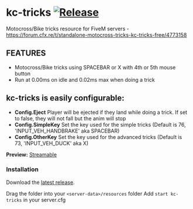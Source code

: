 # kc-tricks [![Release](https://img.shields.io/badge/Release-V%201.1-blue)](https://github.com/clementinise/kc-tricks/releases/latest)

Motocross/Bike tricks resource for FiveM servers - https://forum.cfx.re/t/standalone-motocross-tricks-kc-tricks-free/4773158

## FEATURES
* Motocross/Bike tricks using SPACEBAR or X with 4th or 5th mouse button
* Run at 0.00ms on idle and 0.02ms max when doing a trick
## kc-tricks is easily configurable: 
* **Config.Eject**
Player will be ejected if they land while doing a trick. If set to false, they will not fall but the anim will stop
* **Config.SimpleKey**
Set the key used for the simple tricks (Default is 76, 'INPUT_VEH_HANDBRAKE' aka SPACEBAR)
* **Config.OtherKey**
Set the key used for the advanced tricks (Default is 73, 'INPUT_VEH_DUCK' aka X)



**Preview:** [Streamable](https://streamable.com/tr4ozn)

### Installation
Download the [latest release](https://github.com/clementinise/kc-tricks/releases/latest).

Drag the folder into your `<server-data>/resources` folder
Add ``start kc-tricks`` in your server.cfg
